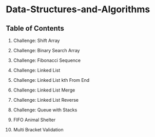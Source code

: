 # Data-Structures-and-Algorithms

## Table of Contents

1. Challenge: Shift Array

2. Challenge: Binary Search Array

3. Challenge: Fibonacci Sequence

4. Challenge: Linked List

5. Challenge: Linked List kth From End

6. Challenge: Linked List Merge

7. Challenge: Linked List Reverse

8. Challenge: Queue with Stacks

9. FIFO Animal Shelter

10. Multi Bracket Validation

